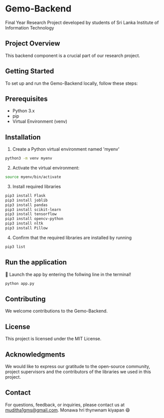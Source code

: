 # Gemo-Backend
Final Year Research Project developed by students of Sri Lanka Institute of Information Technology

## Project Overview

This backend component is a crucial part of our research project.

## Getting Started

To set up and run the Gemo-Backend locally, follow these steps:

## Prerequisites

- Python 3.x
- pip
- Virtual Environment (venv)

## Installation

1. Create a Python virtual environment named 'myenv' 
```bash
python3 -m venv myenv
```

2. Activate the virtual environment:
```bash
source myenv/bin/activate
```
3. Install required libraries
```bash
pip3 install Flask
pip3 install joblib
pip3 install pandas
pip3 install scikit-learn
pip3 install tensorflow
pip3 install opencv-python
pip3 install nltk
pip3 install Pillow


```
4. Confirm that the required libraries are installed by running
```bash
pip3 list
```
## Run the application

:rocket: Launch the app by entering the follwing line in the terminal!
```bash
python app.py
```
## Contributing

We welcome contributions to the Gemo-Backend.

## License

This project is licensed under the MIT License.

## Acknowledgments

We would like to express our gratitude to the open-source community, project supervisors and the contributors of the libraries we used in this project.

## Contact

For questions, feedback, or inquiries, please contact us at muditha1gms@gmail.com. Monawa hri thynwnam kiyapan :smile:


